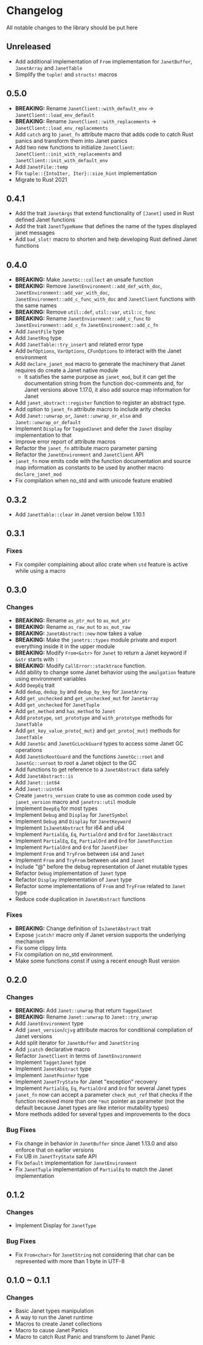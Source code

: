 # Changelog

All notable changes to the library should be put here

## Unreleased

-   Add additional implementation of `From` implementation for
    `JanetBuffer`, `JanetArray` and `JanetTable`
-   Simplify the `tuple!` and `structs!` macros

## 0.5.0

-   **BREAKING:** Rename `JanetClient::with_default_env` ->
    `JanetClient::load_env_default`
-   **BREAKING:** Rename `JanetClient::with_replacements` ->
    `JanetClient::load_env_replacements`
-   Add `catch` arg to `janet_fn` attribute macro that adds code to catch Rust
    panics and transform them into Janet panics
-   Add two new functions to initialize `JanetClient`:
    `JanetClient::init_with_replacements` and `JanetClient::init_with_default_env`
-   Add `JanetFile::temp`
-   Fix `tuple::{IntoIter, Iter}::size_hint` implementation
-   Migrate to Rust 2021

## 0.4.1

-   Add the trait `JanetArgs` that extend functionality of `[Janet]` used in Rust
    defined Janet functions
-   Add the trait `JanetTypeName` that defines the name of the types displayed
    janet messages
-   Add `bad_slot!` macro to shorten and help developing Rust defined Janet
    functions

## 0.4.0

-   **BREAKING:** Make `JanetGc::collect` an unsafe function
-   **BREAKING:** Remove `JanetEnvironment::add_def_with_doc`,
    `JanetEnvironment::add_var_with_doc`, `JanetEnvironment::add_c_func_with_doc`
    and `JanetClient` functions with the same names
-   **BREAKING:** Remove `util::def`, `util::var`, `util::c_func`
-   **BREAKING:** Rename `JanetEnviornment::add_c_func` to
    `JanetEnvironment::add_c_fn` `JanetEnvironment::add_c_fn`
-   Add `JanetFile` type
-   Add `JanetRng` type
-   Add `JanetTable::try_insert` and related error type
-   Add `DefOptions`, `VarOptions`, `CFunOptions` to interact with the Janet
    environment
-   Add `declare_janet_mod` macro to generate the machinery that Janet requires do
    create a Janet native module
    -   It satisfies the same purpose as `janet_mod`, but it can get the
        documentation string from the function doc-comments and, for Janet versions
        above 1.17.0, it also add source map information for Janet
-   Add `janet_abstract::register` function to register an abstract type.
-   Add option to `janet_fn` attribute macro to include arity checks
-   Add `Janet::unwrap_or`, `Janet::unwrap_or_else` and `Janet::unwrap_or_default`
-   Implement `Display` for `TaggedJanet` and defer the `Janet` display
    implementation to that
-   Improve error report of attribute macros
-   Refactor the `janet_fn` attribute macro parameter parsing
-   Refactor the `JanetEnvironment` and `JanetClient` API
-   `janet_fn` now emits code with the function documentation and source map
    information as constants to be used by another macro `declare_janet_mod`
-   Fix compilation when no_std and with unicode feature enabled

## 0.3.2

-   Add `JanetTable::clear` in Janet version below 1.10.1

## 0.3.1

### Fixes

-   Fix compiler complaining about alloc crate when `std` feature is active while
    using a macro

## 0.3.0

### Changes

-   **BREAKING:** Rename `as_ptr_mut` to `as_mut_ptr`
-   **BREAKING:** Rename `as_raw_mut` to `as_mut_raw`
-   **BREAKING:** `JanetAbstract::new` now takes a value
-   **BREAKING:** Make the `janetrs::types` module private and export everything
    inside it in the upper module
-   **BREAKING:** Modify `From<&str>` for `Janet` to return a Janet keyword if
    `&str` starts with `:`
-   **BREAKING:** Modify `CallError::stacktrace` function.
-   Add ability to change some Janet behavior using the `amalgation` feature using
    environment variables
-   Add `DeepEq` trait
-   Add `dedup`, `dedup_by` and `dedup_by_key` for `JanetArray`
-   Add `get_unchecked` and `get_unchecked_mut` for `JanetArray`
-   Add `get_unchecked` for `JanetTuple`
-   Add `get_method` and `has_method` to `Janet`
-   Add `prototype`, `set_prototype` and `with_prototype` methods for `JanetTable`
-   Add `get_key_value_proto{_mut}` and `get_proto{_mut}` methods for `JanetTable`
-   Add `JanetGc` and `JanetGcLockGuard` types to access some Janet GC operations
-   Add `JanetGcRootGuard` and the functions `JanetGc::root` and `JanetGc::unroot`
    to root a Janet object to the GC
-   Add functions to get reference to a `JanetAbstract` data safely
-   Add `JanetAbstract::is`
-   Add `Janet::int64`
-   Add `Janet::uint64`
-   Create `janetrs_version` crate to use as common code used by `janet_version`
    macro and `janetrs::util` module
-   Implement `DeepEq` for most types
-   Implement `Debug` and `Display` for `JanetSymbol`
-   Implement `Debug` and `Display` for `JanetKeyword`
-   Implement `IsJanetAbstract` for i64 and u64
-   Implement `PartialEq`, `Eq`, `PartialOrd` and `Ord` for `JanetAbstract`
-   Implement `PartialEq`, `Eq`, `PartialOrd` and `Ord` for `JanetFunction`
-   Implement `PartialOrd` and `Ord` for `JanetFiber`
-   Implement `From` and `TryFrom` between `i64` and `Janet`
-   Implement `From` and `TryFrom` between `u64` and `Janet`
-   Include "@" before the debug representation of Janet mutable types
-   Refactor `Debug` implementation of `Janet` type
-   Refactor `Display` implementation of `Janet` type
-   Refactor some implementations of `From` and `TryFrom` related to `Janet` type
-   Reduce code duplication in `JanetAbstract` functions

### Fixes

-   **BREAKING:** Change definition of `IsJanetAbstract` trait
-   Expose `jcatch!` macro only if Janet version supports the underlying mechanism
-   Fix some clippy lints
-   Fix compilation on no_std environment.
-   Make some functions const if using a recent enough Rust version

## 0.2.0

### Changes

-   **BREAKING:** Add `Janet::unwrap` that return `TaggedJanet`
-   **BREAKING:** Rename `Janet::unwrap` to `Janet::try_unwrap`
-   Add `JanetEnvironment` type
-   Add `janet_version`/`cjvg` attribute macros for conditional compilation of
    Janet versions
-   Add split iterator for `JanetBuffer` and `JanetString`
-   Add `jcatch` declarative macro
-   Refactor `JanetClient` in terms of `JanetEnvironment`
-   Implement `TaggetJanet` type
-   Implement `JanetAbstract` type
-   Implement `JanetPointer` type
-   Implement `JanetTryState` for Janet "exception" recovery
-   Implement `PartialEq`, `Eq`, `PartialOrd` and `Ord` for several Janet types
-   `janet_fn` now can accept a parameter `check_mut_ref` that checks if the
    function received more than one `*mut` pointer as parameter (not the default
    because Janet types are like interior mutability types)
-   More methods added for several types and improvements to the docs

### Bug Fixes

-   Fix change in behavior in `JanetBuffer` since Janet 1.13.0 and also enforce
    that on earlier versions
-   Fix UB in `JanetTryState` safe API
-   Fix `Default` implementation for `JanetEnvironment`
-   Fix `JanetTuple` implementation of `PartialEq` to match the Janet
    implementation

## 0.1.2

### Changes

-   Implement Display for `JanetType`

### Bug Fixes

-   Fix `From<char>` for `JanetString` not considering that char can be
    represented with more than 1 byte in UTF-8

## 0.1.0 ~ 0.1.1

### Changes

-   Basic Janet types manipulation
-   A way to run the Janet runtime
-   Macros to create Janet collections
-   Macro to cause Janet Panics
-   Macro to catch Rust Panic and transform to Janet Panic

